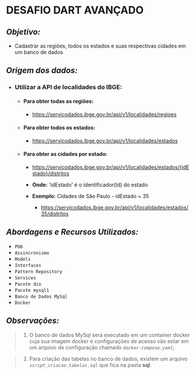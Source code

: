# **DESAFIO DART AVANÇADO**

## ***Objetivo:***
- Cadastrar as regiões, todos os estados e suas respectivas cidades em um banco de dados

## ***Origem dos dados:***
- ### Utilizar a API de localidades do IBGE:
    * #### Para obter todas as regiões:
        * https://servicodados.ibge.gov.br/api/v1/localidades/regioes
    * #### Para obter todos os estados:
        * https://servicodados.ibge.gov.br/api/v1/localidades/estados
    * #### Para obter as cidades por estado:
        * https://servicodados.ibge.gov.br/api/v1/localidades/estados/{idEstado}/distritos

        * **Onde:** 'idEstado' é o identificador(Id) do estado

        * **Exemplo:** Cidades de São Paulo - idEstado = 35
            * https://servicodados.ibge.gov.br/api/v1/localidades/estados/35/distritos

## ***Abordagens e Recursos Utilizados:***
- `POO`
- `Assincronismo`
- `Models`
- `Interfaces`
- `Pattern Repository`
- `Services`
- `Pacote dio`
- `Pacote mysql1`
- `Banco de Dados MySql`
- `Docker`

## ***Observações:***

> 1. O banco de dados MySql será executado em um container docker cuja sua imagem docker e configurações de acesso vão estar em um arquivo de configuração chamado *`docker-compose.yaml`*;

> 2. Para criação das tabelas no banco de dados, existem um arquivo *`script_criacao_tabelas.sql`* que fica na pasta **sql**.